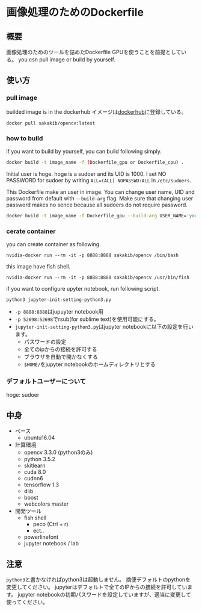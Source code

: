 
# 画像処理のためのDockerfile
## 概要
画像処理のためのツールを詰めたDockerfile
GPUを使うことを前提としている。
you csn pull image or build by yourself.
## 使い方
### pull image
builded image is in the dockerhub
イメージは[dockerhub](https://hub.docker.com/r/sakakib/)に登録している。

```
docker pull sakakib/opencv:latest
```
### how to build
if you want to build by yourself, you can build following simply.
```bash
docker build -t image_name -f (Dockerfile_gpu or Dockerfile_cpu) .
```
Initial user is hoge. hoge is a sudoer and its UID is 1000. I set NO PASSWORD for sudoer by writing `ALL=(ALL) NOPASSWD:ALL` in `/etc/sudoers`.

This Dockerfile make an user in image. You can change user name, UID and password from default with `--build-arg` flag. Make sure that changing user password makes no sence because all sudoers do not require password. 
```bash
docker build -t image_name -f Dockerfile_gpu --build-arg USER_NAME='your name' --build-arg UID='your UID' .
```
### cerate container
you can create container as following.
```
nvidia-docker run --rm -it -p 8888:8888 sakakib/opencv /bin/bash
```
this image have fish shell.
```
nvidia-docker run --rm -it -p 8888:8888 sakakib/opencv /usr/bin/fish
```
if you want to configure upyter notebook, run following script.
```
python3 jupyter-init-setting-python3.py
```

- ```-p 8888:8888```はjupuyter notebook用
- ```-p 52698:52698```でrsub(for sublime text)を使用可能にする。
- ```jupyter-init-setting-python3.py```はjupyter notebookに以下の設定を行います。
    - パスワードの設定
    - 全てのipからの接続を許可する
    - ブラウザを自動で開かなくする
    - ```$HOME/```をjupyter notebookのホームディレクトリとする

### デフォルトユーザーについて
hoge: sudoer


## 中身

- ベース
    - ubuntu16.04
- 計算環境
    - opencv 3.3.0 (python3のみ)
    - python 3.5.2
    - skitlearn
    - cuda 8.0
    - cudnn6
    - tensorflow 1.3
    - dlib
    - boost
    - webcolors master
- 開発ツール
    - fish shell
        - peco (Ctrl + r)
        - ect..
    - powerlinefont
    - jupyter notebook / lab
   

## 注意
```python3```と書かなければpython3は起動しません。
摘便デフォルトのpythonを変更してください。
jupyterはデフォルトで全てのIPからの接続を許可しています。
jupyter notebookの初期パスワードを設定していますが、適当に変更して使ってください。
